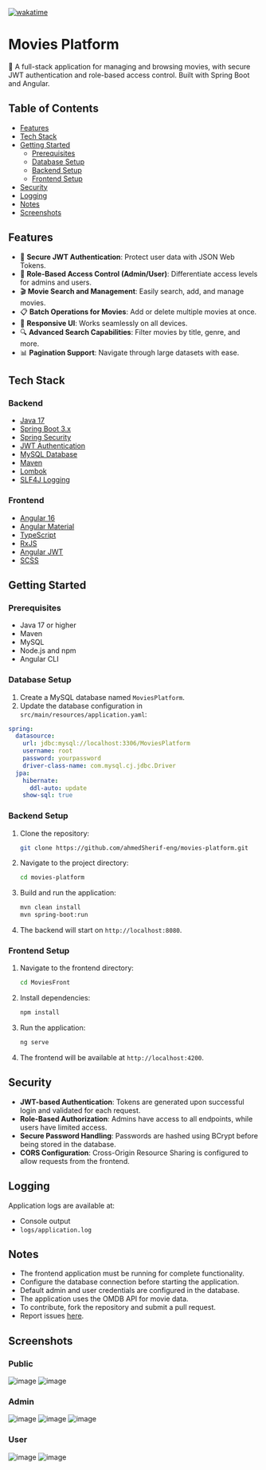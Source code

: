 [![wakatime](https://wakatime.com/badge/user/1573cfda-f106-4c1b-87c2-64cdbd982d7a/project/84adda27-6be1-47f5-b442-8e4bfa979525.svg)](https://wakatime.com/badge/user/1573cfda-f106-4c1b-87c2-64cdbd982d7a/project/84adda27-6be1-47f5-b442-8e4bfa979525)

# Movies Platform

🎥 A full-stack application for managing and browsing movies, with secure JWT authentication and role-based access control. Built with Spring Boot and Angular.

## Table of Contents
- [Features](#features)
- [Tech Stack](#tech-stack)
- [Getting Started](#getting-started)
  - [Prerequisites](#prerequisites)
  - [Database Setup](#database-setup)
  - [Backend Setup](#backend-setup)
  - [Frontend Setup](#frontend-setup)
- [Security](#security)
- [Logging](#logging)
- [Notes](#notes)
- [Screenshots](#screenshots)
  

## Features

- 🔐 **Secure JWT Authentication**: Protect user data with JSON Web Tokens.
- 👥 **Role-Based Access Control (Admin/User)**: Differentiate access levels for admins and users.
- 🎬 **Movie Search and Management**: Easily search, add, and manage movies.
- 📋 **Batch Operations for Movies**: Add or delete multiple movies at once.
- 📱 **Responsive UI**: Works seamlessly on all devices.
- 🔍 **Advanced Search Capabilities**: Filter movies by title, genre, and more.
- 📊 **Pagination Support**: Navigate through large datasets with ease.

## Tech Stack

### Backend
- [Java 17](https://openjdk.org/projects/jdk/17/)
- [Spring Boot 3.x](https://spring.io/projects/spring-boot)
- [Spring Security](https://spring.io/projects/spring-security)
- [JWT Authentication](https://jwt.io/)
- [MySQL Database](https://www.mysql.com/)
- [Maven](https://maven.apache.org/)
- [Lombok](https://projectlombok.org/)
- [SLF4J Logging](http://www.slf4j.org/)

### Frontend
- [Angular 16](https://angular.io/)
- [Angular Material](https://material.angular.io/)
- [TypeScript](https://www.typescriptlang.org/)
- [RxJS](https://rxjs.dev/)
- [Angular JWT](https://github.com/auth0/angular2-jwt)
- [SCSS](https://sass-lang.com/)

## Getting Started

### Prerequisites
- Java 17 or higher
- Maven
- MySQL
- Node.js and npm
- Angular CLI

### Database Setup
1. Create a MySQL database named `MoviesPlatform`.
2. Update the database configuration in `src/main/resources/application.yaml`:

```yaml
spring:
  datasource:
    url: jdbc:mysql://localhost:3306/MoviesPlatform
    username: root
    password: yourpassword
    driver-class-name: com.mysql.cj.jdbc.Driver
  jpa:
    hibernate:
      ddl-auto: update
    show-sql: true
```

### Backend Setup
1. Clone the repository:
   ```bash
   git clone https://github.com/ahmedSherif-eng/movies-platform.git
   ```
2. Navigate to the project directory:
   ```bash
   cd movies-platform
   ```
3. Build and run the application:
   ```bash
   mvn clean install
   mvn spring-boot:run
   ```
4. The backend will start on `http://localhost:8080`.

### Frontend Setup
1. Navigate to the frontend directory:
   ```bash
   cd MoviesFront
   ```
2. Install dependencies:
   ```bash
   npm install
   ```
3. Run the application:
   ```bash
   ng serve
   ```
4. The frontend will be available at `http://localhost:4200`.


## Security

- **JWT-based Authentication**: Tokens are generated upon successful login and validated for each request.
- **Role-Based Authorization**: Admins have access to all endpoints, while users have limited access.
- **Secure Password Handling**: Passwords are hashed using BCrypt before being stored in the database.
- **CORS Configuration**: Cross-Origin Resource Sharing is configured to allow requests from the frontend.

## Logging

Application logs are available at:
- Console output
- `logs/application.log`

## Notes

- The frontend application must be running for complete functionality.
- Configure the database connection before starting the application.
- Default admin and user credentials are configured in the database.
- The application uses the OMDB API for movie data.
- To contribute, fork the repository and submit a pull request.
- Report issues [here](https://github.com/ahmedSherif-eng/MoviesPlatform/issues).

## Screenshots

### Public

![image](https://github.com/user-attachments/assets/c5bc6e3a-fadd-453b-937c-a781604ca441)
![image](https://github.com/user-attachments/assets/c090c127-9395-4190-ae67-ec36eb23024f)

### Admin

![image](https://github.com/user-attachments/assets/c52b0fca-eecb-4d14-852e-97c87ac702d5)
![image](https://github.com/user-attachments/assets/3fe622a5-9f8c-461f-b2ea-ac97a26860dc)
![image](https://github.com/user-attachments/assets/451632df-8f0a-40f3-b376-af7c088db22f)

### User
![image](https://github.com/user-attachments/assets/e0046c87-c79a-41ad-af0e-c2ac1ab246cc)
![image](https://github.com/user-attachments/assets/57e4b6fa-23a7-4ae4-8725-67f37b575770)
